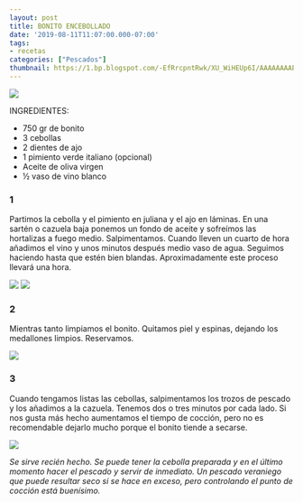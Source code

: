 ```yaml
---
layout: post
title: BONITO ENCEBOLLADO 
date: '2019-08-11T11:07:00.000-07:00'
tags:
- recetas
categories: ["Pescados"]
thumbnail: https://1.bp.blogspot.com/-EfRrcpntRwk/XU_WiHEUp6I/AAAAAAAAEpY/4GC7oPsC3GYh8uBbU9rTrmCvNst4demogCLcBGAs/s400/bonito%2B1.jpg
---
```


  

![](https://1.bp.blogspot.com/-EfRrcpntRwk/XU_WiHEUp6I/AAAAAAAAEpY/4GC7oPsC3GYh8uBbU9rTrmCvNst4demogCLcBGAs/s400/bonito%2B1.jpg)

INGREDIENTES:
* 750  gr de bonito
* 3 cebollas
* 2 dientes de ajo
* 1 pimiento verde italiano (opcional)
* Aceite de oliva virgen
* ½ vaso de vino blanco


### 1

Partimos la cebolla y el pimiento en juliana y el ajo en láminas. En una sartén o cazuela baja ponemos un fondo de aceite y sofreímos las hortalizas a fuego medio. Salpimentamos. Cuando lleven un cuarto de hora añadimos el vino y unos minutos después medio vaso de agua. Seguimos haciendo hasta que estén bien blandas. Aproximadamente este proceso llevará una hora.

![](https://1.bp.blogspot.com/-l4IizhG2GWg/XU_W2Epo22I/AAAAAAAAEpk/ZCXhT7L3mkwMWUsMbMbI9xA3qW9HDcdxACLcBGAs/s320/bonito%2B5.JPG)
![](https://1.bp.blogspot.com/-7GnHcjFolX4/XU_XD8TestI/AAAAAAAAEps/zphyUL0c_-wyMtjShf_Sg-sVCxtNFphyACLcBGAs/s320/bonito%2B6.JPG)


### 2

Mientras tanto limpiamos el bonito. Quitamos piel y espinas, dejando los medallones limpios. Reservamos.

![](https://1.bp.blogspot.com/-vhk2-jVdZ-Y/XU_Wr6nxy5I/AAAAAAAAEpc/eIMaMS5JVakdlyYjWy0FiOUJyLrW0EFHwCEwYBhgL/s320/bonito%2B4.JPG)

### 3

Cuando tengamos listas las cebollas, salpimentamos los trozos de pescado y los añadimos a la cazuela. Tenemos dos o tres minutos por cada lado. Si nos gusta más hecho aumentamos el tiempo de cocción, pero no es recomendable dejarlo mucho porque el bonito tiende a secarse.

![](https://1.bp.blogspot.com/-xI_7PbukxSE/XU_XMOBK5BI/AAAAAAAAEpw/nXKdmoeMmwcyX99eUpNL3hB7EGpwTLtOACLcBGAs/s320/bonito%2B3.jpg)

  

_Se sirve recién hecho. Se puede tener la cebolla preparada y en el último momento hacer el pescado y servir de inmediato._
_Un pescado veraniego que puede resultar seco si se hace en exceso, pero controlando el punto de cocción está buenísimo._
  
